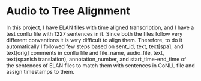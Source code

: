 # Audio to Tree Alignment

In this project, I have ELAN files with time aligned transcription, and I have a test conllu file with 1227 sentences in it. Since both the files follow very different conventions it is very difficult to align them. Therefore, to do it automatically I followed few steps based on sent_id, text, text[spa], and text[orig] comments in conllu file and file_name, audio_file, text, text(spanish translation), annotation_number, and start_time-end_time of the sentences of ELAN files to match them with sentences in CoNLL file and assign timestamps to them. 
